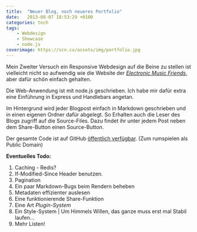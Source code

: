 ```yaml
---
title:  "Neuer Blog, noch neueres Portfolio"
date:   2013-08-07 18:53:29 +0100
categories: tech
tags:
    - Webdesign
    - Showcase
    - node.js
coverimage: https://scn.cx/assets/img/portfolio.jpg
---
```

Mein Zweiter Versuch ein Responsive Webdesign auf die Beine zu stellen ist vielleicht nicht so aufwendig wie die Website der [*Electronic Music Friends*](/article/electronic-music-friends-die-erste), aber dafür schön einfach gehalten.

<!-- more -->

Die Web-Anwendung ist mit node.js geschrieben. Ich habe mir dafür extra eine Einführung in Express und Handlebars angetan.

Im Hintergrund wird jeder Blogpost einfach in Markdown geschrieben und in einen eigenen Ordner dafür abgelegt. So Erhalten auch die Leser des Blogs zugriff auf die Source-Files. Dazu findet ihr unter jedem Post neben dem Share-Button einen Source-Button.

Der gesamte Code ist auf GitHub [&ouml;ffentlich verf&uuml;gbar](https://github.com/screeny05/localcraft.de). (Zum rumspielen als Public Domain)

**Eventuelles Todo:**

1. Caching - Redis?
2. If-Modified-Since Header benutzen.
3. Pagination
4. Ein paar Markdown-Bugs beim Rendern beheben
5. Metadaten effizienter auslesen
6. Eine funktionierende Share-Funktion
7. Eine Art *Plugin-System*
8. Ein Style-System <span class="muted">| Um Himmels Willen, das ganze muss erst mal Stabil laufen...</span>
9. Mehr Listen!
